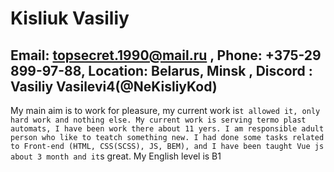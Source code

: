 # Kisliuk Vasiliy

## Email: topsecret.1990@mail.ru , Phone: +375-29 899-97-88, Location: Belarus, Minsk , Discord : Vasiliy Vasilevi4(@NeKisliyKod)

My main aim is to work for pleasure, my current work is`t allowed it, only hard work and nothing else. My current work is serving termo plast automats, I have been work there about 11 yers. I am responsible adult person who like to teatch something new. I had done some tasks related to Front-end (HTML, CSS(SCSS), JS, BEM), and I have been taught Vue js about 3 month and it`s great.
My English level is B1
